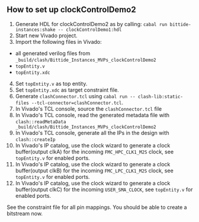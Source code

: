 <!--
SPDX-FileCopyrightText: 2022 Google LLC

SPDX-License-Identifier: Apache-2.0
-->
## How to set up clockControlDemo2
1. Generate HDL for clockControlDemo2 as by calling: `cabal run bittide-instances:shake -- clockControlDemo1:hdl`
2. Start new Vivado project.
3. Import the following files in Vivado:
  * all generated verilog files from `_build/clash/Bittide_Instances_MVPs_clockControlDemo2`
  * `topEntity.v`
  * `topEntity.xdc`
4. Set `topEntity.v` as top entity.
5. Set `topEntity.xdc` as target constraint file.
6. Generate `clashConnector.tcl` using `cabal run -- clash-lib:static-files --tcl-connector=clashConnector.tcl`.
7. In Vivado's TCL console, source the `clashConnector.tcl` file
8. In Vivado's TCL console, read the generated metadata file with `clash::readMetaData _build/clash/Bittide_Instances_MVPs_clockControlDemo2`
9. In Vivado's TCL console, generate all the IPs in the design with `clash::createIp`
10. In Vivado's IP catalog, use the clock wizard to generate a clock buffer(output clkA) for the incoming `FMC_HPC_CLK1_M2S` clock, see `topEntity.v` for enabled ports.
11. In Vivado's IP catalog, use the clock wizard to generate a clock buffer(output clkB) for the incoming `FMC_LPC_CLK1_M2S` clock, see `topEntity.v` for enabled ports.
12. In Vivado's IP catalog, use the clock wizard to generate a clock buffer(output clkC) for the incoming `USER_SMA_CLOCK`, see `topEntity.v` for enabled ports.

See the constraint file for all pin mappings.
You should be able to create a bitstream now.
